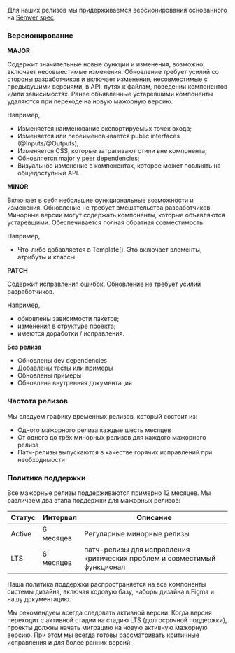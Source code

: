 Для наших релизов мы придерживаемся версионирования основанного на [Semver spec](semver-org).

### Версионирование

**MAJOR**

Содержит значительные новые функции и изменения, возможно, включает несовместимые изменения.
Обновление требует усилий со стороны разработчиков и включает изменения, несовместимые
с предыдущими версиями, в API, путях к файлам, поведении компонентов и/или зависимостях.
Ранее объявленные устаревшими компоненты удаляются при переходе на новую мажорную версию.

Например,
  - Изменяется наименование экспортируемых точек входа;
  - Изменяется или переименовывается public interfaces (@Inputs/@Outputs);
  - Изменяется CSS, которые затрагивают стили вне компонента;
  - Обновляется major у peer dependencies;
  - Визуальное изменение в компонентах, которое может повлиять на общедоступный API.

**MINOR**

Включает в себя небольшие функциональные возможности и изменения.
Обновление не требует вмешательства разработчиков.
Минорные версии могут содержать компоненты, которые объявляются устаревшими.
Обеспечивается полная обратная совместимость.

Например,
  - Что-либо добавляется в Template(). Это включает элементы, атрибуты и классы.

**PATCH**

Содержит исправления ошибок. Обновление не требует усилий разработчиков.

Например,
  - обновлены зависимости пакетов;
  - изменения в структуре проекта;
  - имеются доработки / исправления.

**Без релиза**
  - Обновлены dev dependencies
  - Добавлены тесты или примеры
  - Обновлены примеры
  - Обновлена внутренняя документация

### Частота релизов
Мы следуем графику временных релизов, который состоит из:

- Одного мажорного релиза каждые шесть месяцев
- От одного до трёх минорных релизов для каждого мажорного релиза
- Патч-релизы выпускаются в качестве горячих исправлений при необходимости

### Политика поддержки
Все мажорные релизы поддерживаются примерно 12 месяцев.
Мы различаем два этапа поддержки для мажорных релизов:

| Статус | Интервал  | Описание                                                                 |
|--------|-----------|--------------------------------------------------------------------------|
| Active | 6 месяцев | Регулярные минорные релизы                                               |
| LTS    | 6 месяцев | патч-релизы для исправления критических проблем и совместимый функционал |


Наша политика поддержки распространяется на все компоненты системы дизайна,
включая кодовую базу, наборы дизайна в Figma и нашу документацию.

Мы рекомендуем всегда следовать активной версии.
Когда версия переходит с активной стадии на стадию LTS (долгосрочной поддержки),
проекты должны начать миграцию на новую активную мажорную версию.
При этом мы всегда готовы рассматривать критичные исправления и для более ранних версий.

[semver-org]: http://semver.org/
